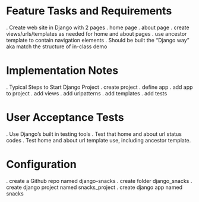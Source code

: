 # Feature Tasks and Requirements
  . Create web site in Django with 2 pages
  . home page
  . about page
  . create views/urls/templates as needed for home and about pages
  . use ancestor template to contain navigation elements
  . Should be built the “Django way” aka match the structure of in-class demo
# Implementation Notes
. Typical Steps to Start Django Project
  . create project
  . define app
  . add app to project
  . add views
  . add urlpatterns
  . add templates
  . add tests
# User Acceptance Tests
. Use Django’s built in testing tools
  . Test that home and about url status codes
  . Test home and about url template use, including ancestor template.
# Configuration
  . create a Github repo named django-snacks
  . create folder django_snacks
  . create django project named snacks_project
  . create django app named snacks